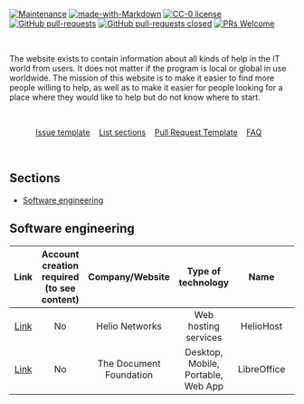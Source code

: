 [![Maintenance](https://img.shields.io/badge/Maintained%3F-yes-green.svg)](https://github.com/juliagoda/Help-Me-Here/graphs/commit-activity) [![made-with-Markdown](https://img.shields.io/badge/Made%20with-Markdown-1f425f.svg)](http://commonmark.org) [![CC-0 license](https://img.shields.io/badge/License-CC--0-blue.svg)](https://creativecommons.org/licenses/by-nd/4.0)
[![GitHub pull-requests](https://img.shields.io/github/issues-pr/juliagoda/Help-Me-Here)](https://github.com/juliagoda/Help-Me-Here/pulls) [![GitHub pull-requests closed](https://img.shields.io/github/issues-pr-closed/juliagoda/Help-Me-Here)](https://github.com/juliagoda/Help-Me-Here/pulls) [![PRs Welcome](https://img.shields.io/badge/PRs-welcome-brightgreen.svg?style=flat-square)](http://makeapullrequest.com)  

<br/>
  
The website exists to contain information about all kinds of help in the IT world from users. It does not matter if the program is local or global in use worldwide. The mission of this website is to make it easier to find more people willing to help, as well as to make it easier for people looking for a place where they would like to help but do not know where to start.

<br/>

<p align="center">
	<a href="ISSUE_TEMPLATE.md">Issue template</a>&nbsp;&nbsp;&nbsp;
	<a href="LIST_SECTIONS.md">List sections</a>&nbsp;&nbsp;&nbsp;
	<a href="PULL_REQUEST_TEMPLATE.md">Pull Request Template</a>&nbsp;&nbsp;&nbsp;
	<a href="FAQ.md">FAQ</a>&nbsp;&nbsp;&nbsp;
</p>
<br/>

## Sections

- [Software engineering](#software-engineering)


## Software engineering


| Link 	| Account creation required (to see content) 	| Company/Website 	| Type of technology 	| Name 	| Until 	| General tasks 	| People group 	|
|:-:	|:-:	|:-:	|:-:	|:-:	|:-:	|:-:	|:-:	|
| [Link](https://www.heliohost.org) | No | Helio Networks | Web hosting services |  HelioHost | until end is announced | Donation | All |
| [Link](https://www.libreoffice.org/community/developers/) | No | The Document Foundation | Desktop, Mobile, Portable, Web App | LibreOffice | always | code development, file a bug | Developers |
